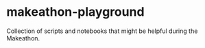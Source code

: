 # makeathon-playground
Collection of scripts and notebooks that might be helpful during the Makeathon.
